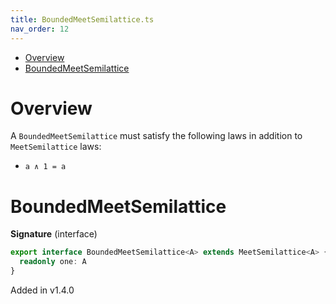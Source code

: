 ```yaml
---
title: BoundedMeetSemilattice.ts
nav_order: 12
---
```


<!-- START doctoc generated TOC please keep comment here to allow auto update -->
<!-- DON'T EDIT THIS SECTION, INSTEAD RE-RUN doctoc TO UPDATE -->


- [Overview](#overview)
- [BoundedMeetSemilattice](#boundedmeetsemilattice)

<!-- END doctoc generated TOC please keep comment here to allow auto update -->

# Overview

A `BoundedMeetSemilattice` must satisfy the following laws in addition to `MeetSemilattice` laws:

- `a ∧ 1 = a`

# BoundedMeetSemilattice

**Signature** (interface)

```ts
export interface BoundedMeetSemilattice<A> extends MeetSemilattice<A> {
  readonly one: A
}
```

Added in v1.4.0
